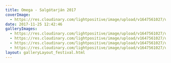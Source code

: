 ```yaml
---
title: Omega - Salgótarján 2017
coverImage:
  - https://res.cloudinary.com/lightpositive/image/upload/v1647561027/uploads/Omega%20-%20Salg%C3%B3tarj%C3%A1n%202017/Omega.jpg
date: 2017-11-25 12:42:46
galleryImages: 
  - https://res.cloudinary.com/lightpositive/image/upload/v1647561027/uploads/Omega%20-%20Salg%C3%B3tarj%C3%A1n%202017/Omega3.jpg
  - https://res.cloudinary.com/lightpositive/image/upload/v1647561027/uploads/Omega%20-%20Salg%C3%B3tarj%C3%A1n%202017/Omega2.jpg
  - https://res.cloudinary.com/lightpositive/image/upload/v1647561027/uploads/Omega%20-%20Salg%C3%B3tarj%C3%A1n%202017/Omega1.jpg
  - https://res.cloudinary.com/lightpositive/image/upload/v1647561027/uploads/Omega%20-%20Salg%C3%B3tarj%C3%A1n%202017/Omega.jpg
layout: galleryLayout_festival.html
---
```

